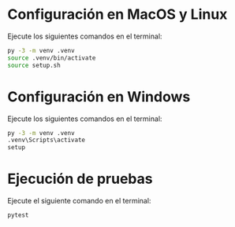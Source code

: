 # Configuración en MacOS y Linux

Ejecute los siguientes comandos en el terminal:

```bash
py -3 -m venv .venv
source .venv/bin/activate
source setup.sh
```

# Configuración en Windows

Ejecute los siguientes comandos en el terminal:

```bash
py -3 -m venv .venv
.venv\Scripts\activate
setup
```

# Ejecución de pruebas

Ejecute el siguiente comando en el terminal:

```bash
pytest
```
